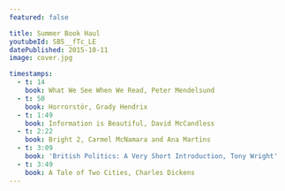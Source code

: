 ```yaml
---
featured: false

title: Summer Book Haul
youtubeId: SB5__fTc_LE
datePublished: 2015-10-11
image: cover.jpg

timestamps:
  - t: 14
    book: What We See When We Read, Peter Mendelsund
  - t: 50
    book: Horrorstör, Grady Hendrix
  - t: 1:49
    book: Information is Beautiful, David McCandless
  - t: 2:22
    book: Bright 2, Carmel McNamara and Ana Martins
  - t: 3:09
    book: 'British Politics: A Very Short Introduction, Tony Wright'
  - t: 3:49
    book: A Tale of Two Cities, Charles Dickens
---
```

